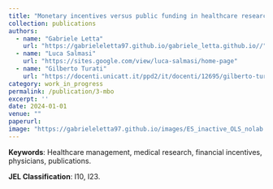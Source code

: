```yaml
---
title: "Monetary incentives versus public funding in healthcare research: what matters the most?"
collection: publications
authors:
  - name: "Gabriele Letta"
    url: "https://gabrieleletta97.github.io/gabriele_letta.github.io//"
  - name: "Luca Salmasi"
    url: "https://sites.google.com/view/luca-salmasi/home-page"
  - name: "Gilberto Turati"
    url: "https://docenti.unicatt.it/ppd2/it/docenti/12695/gilberto-turati/profilo"
category: work_in_progress
permalink: /publication/3-mbo
excerpt: ''
date: 2024-01-01
venue: ""
paperurl:
image: "https://gabrieleletta97.github.io/images/ES_inactive_OLS_nolab.png"  # Path to your image
---
```

**Keywords**: Healthcare management, medical research, financial incentives, physicians, publications.

**JEL Classification**: I10, I23.
